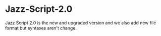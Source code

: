 # Jazz-Script-2.0
Jazz Script 2.0 is the new and upgraded version and we also add new file format but syntaxes aren't change.

